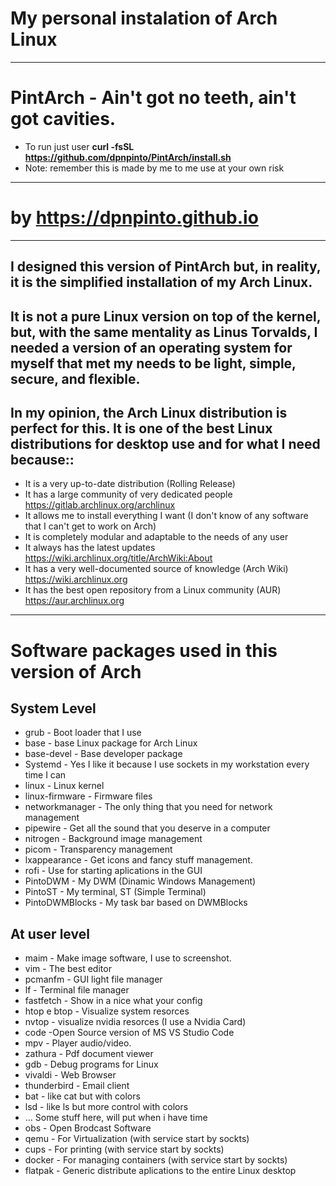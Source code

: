 # My personal instalation of Arch Linux
-------------------------------------------------------------------------
#                               **PintArch - Ain't got no teeth, ain't got cavities.**
- To run just user **curl -fsSL https://github.com/dpnpinto/PintArch/install.sh**
- Note: remember this is made by me to me use at your own risk
-------------------------------------------------------------------------
#                      **by https://dpnpinto.github.io**
-------------------------------------------------------------------------
## I designed this version of PintArch but, in reality, it is the simplified installation of my Arch Linux.
## It is not a pure Linux version on top of the kernel, but, with the same mentality as Linus Torvalds, I needed a version of an operating system for myself that met my needs to be light, simple, secure, and flexible.
## In my opinion, the Arch Linux distribution is perfect for this. It is one of the best Linux distributions for desktop use and for what I need because::

* It is a very up-to-date distribution (Rolling Release)
* It has a large community of very dedicated people https://gitlab.archlinux.org/archlinux
* It allows me to install everything I want (I don't know of any software that I can't get to work on Arch)
* It is completely modular and adaptable to the needs of any user
* It always has the latest updates https://wiki.archlinux.org/title/ArchWiki:About
* It has a very well-documented source of knowledge (Arch Wiki) https://wiki.archlinux.org
* It has the best open repository from a Linux community (AUR) https://aur.archlinux.org
--------------------------------------------------------------------------
#         Software packages used in this version of Arch

## System Level
* grub - Boot  loader that I use
* base - base Linux package for Arch Linux
* base-devel - Base developer package
* Systemd - Yes I like it because I use sockets in my workstation every time I can
* linux - Linux kernel
* linux-firmware - Firmware files
* networkmanager - The only thing that you need for network management
* pipewire - Get all the sound that you deserve in a computer
* nitrogen - Background image management
* picom - Transparency management
* lxappearance - Get icons and fancy stuff management.
* rofi - Use for starting aplications in the GUI
* PintoDWM - My DWM (Dinamic Windows Management)
* PintoST - My terminal, ST (Simple Terminal)
* PintoDWMBlocks - My task bar based on DWMBlocks
## At user level
* maim - Make image software, I use to screenshot. 
* vim - The best editor
* pcmanfm - GUI light file manager
* lf - Terminal file manager
* fastfetch - Show in a nice what your config
* htop e btop - Visualize system resorces
* nvtop - visualize nvidia resorces (I use a Nvidia Card) 
* code -Open Source version of  MS VS Studio Code
* mpv - Player audio/video.
* zathura - Pdf document viewer
* gdb - Debug programs for Linux
* vivaldi - Web Browser
* thunderbird - Email client
* bat - like cat but with colors
* lsd - like ls but more control with colors
* ... Some stuff here, will put when i have time
* obs - Open Brodcast Software
* qemu - For Virtualization (with service start by sockts)
* cups - For printing (with service start by sockts)
* docker - For managing containers (with service start by sockts)
* flatpak - Generic distribute aplications to the entire Linux desktop
